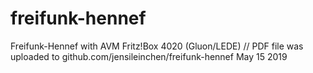 # freifunk-hennef
Freifunk-Hennef with AVM Fritz!Box 4020 (Gluon/LEDE)
// PDF file was uploaded to github.com/jensileinchen/freifunk-hennef
May 15 2019
